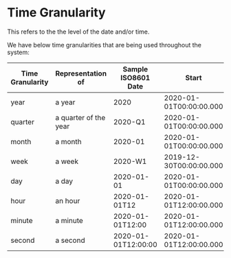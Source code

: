 # Time Granularity

This refers to the the level of the date and/or time.

We have below time granularities that are being used throughout the system:

|	Time Granularity| Representation of| Sample ISO8601 Date| Start| End|
|-----------------|------------------|--------------------|------|----|
|	year| a year | 2020| 2020-01-01T00:00:00.000|	2020-12-31T23:59:59.999|
| quarter| a quarter of the year| 2020-Q1| 2020-01-01T00:00:00.000|	2020-03-31T23:59:59.999|
|	month| a month| 2020-01| 2020-01-01T00:00:00.000| 2020-01-31T23:59:59.999|
|	week| a week| 2020-W1| 2019-12-30T00:00:00.000|	2020-01-05T23:59:59.999|
|	day| a day| 2020-01-01| 2020-01-01T00:00:00.000|	2020-01-01T23:59:59.999|
| hour| an hour| 2020-01-01T12|	 2020-01-01T12:00:00.000|	2020-01-01T12:59:59.999|
|	minute|	a minute| 2020-01-01T12:00| 2020-01-01T12:00:00.000|	2020-01-01T12:00:59.999|
|	second|	a second| 2020-01-01T12:00:00| 2020-01-01T12:00:00.000|	2020-01-01T12:00:00.999|
